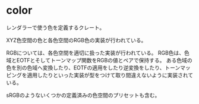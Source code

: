 # color

レンダラーで使う色を定義するクレート。

XYZ色空間の色と各色空間のRGB色の実装が行われている。

RGBについては、各色空間を適切に扱った実装が行われている。
RGB色は、色域とEOTFとそしてトーンマップ関数をRGBの値とペアで保持する。
ある色域の色を別の色域へ変換したり、EOTFの適用をしたり逆変換をしたり、トーンマッピングを適用したりといった実装が型をつけて取り間違えないように実装されている。

sRGBのようないくつかの定義済みの色空間のプリセットも含む。
